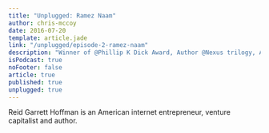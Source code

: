```yaml
---
title: "Unplugged: Ramez Naam"
author: chris-mccoy
date: 2016-07-20
template: article.jade
link: "/unplugged/episode-2-ramez-naam"
description: "Winner of @Phillip K Dick Award, Author @Nexus trilogy, Author @The Infinite Resource: The Power of Ideas on a Finite Planet., Teacher @Singularity U., Energy innovation advocate"
isPodcast: true
noFooter: false
article: true
published: true
unplugged: true
---
```


<p>
  Reid Garrett Hoffman is an American internet entrepreneur, venture capitalist and author.
</p>
